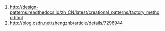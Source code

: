 1. http://design-patterns.readthedocs.io/zh_CN/latest/creational_patterns/factory_method.html
2. http://blog.csdn.net/zhengzhb/article/details/7296944

